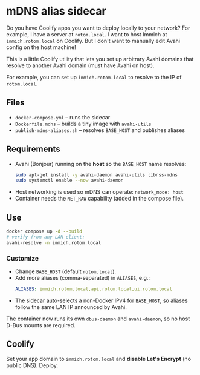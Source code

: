 # mDNS alias sidecar

Do you have Coolify apps you want to deploy locally to your network? For example, I have a server at `rotom.local`. I want to host Immich at `immich.rotom.local` on Coolify. But I don't want to manually edit Avahi config on the host machine!

This is a little Coolify utility that lets you set up arbitrary Avahi domains that resolve to another Avahi domain (must have Avahi on host).

For example, you can set up `immich.rotom.local` to resolve to the IP of `rotom.local`.

## Files
- `docker-compose.yml` – runs the sidecar
- `Dockerfile.mdns` – builds a tiny image with `avahi-utils`
- `publish-mdns-aliases.sh` – resolves `BASE_HOST` and publishes aliases

## Requirements
- Avahi (Bonjour) running on the **host** so the `BASE_HOST` name resolves:
  ```bash
  sudo apt-get install -y avahi-daemon avahi-utils libnss-mdns
  sudo systemctl enable --now avahi-daemon
  ```
- Host networking is used so mDNS can operate: `network_mode: host`
- Container needs the `NET_RAW` capability (added in the compose file).

## Use
```bash
docker compose up -d --build
# verify from any LAN client:
avahi-resolve -n immich.rotom.local
```

### Customize
- Change `BASE_HOST` (default `rotom.local`).
- Add more aliases (comma-separated) in `ALIASES`, e.g.:
  ```yaml
  ALIASES: immich.rotom.local,api.rotom.local,ui.rotom.local
  ```
- The sidecar auto-selects a non-Docker IPv4 for `BASE_HOST`, so aliases follow the same LAN IP announced by Avahi.

The container now runs its own `dbus-daemon` and `avahi-daemon`, so no host D-Bus mounts are required.

## Coolify
Set your app domain to `immich.rotom.local` and **disable Let's Encrypt** (no public DNS). Deploy.
